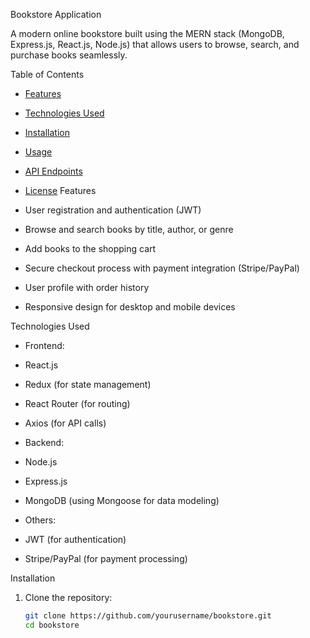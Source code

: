  Bookstore Application

A modern online bookstore built using the MERN stack (MongoDB, Express.js, React.js, Node.js) that allows users to browse, search, and purchase books seamlessly.

Table of Contents

- [Features](#features)
- [Technologies Used](#technologies-used)
- [Installation](#installation)
- [Usage](#usage)
- [API Endpoints](#api-endpoints)
- [License](#license)
Features

- User registration and authentication (JWT)
- Browse and search books by title, author, or genre
- Add books to the shopping cart
- Secure checkout process with payment integration (Stripe/PayPal)
- User profile with order history
- Responsive design for desktop and mobile devices

Technologies Used

  - Frontend:
  - React.js
  - Redux (for state management)
  - React Router (for routing)
  - Axios (for API calls)

  - Backend:
  - Node.js
  - Express.js
  - MongoDB (using Mongoose for data modeling)

  - Others:
  - JWT (for authentication)
  - Stripe/PayPal (for payment processing)

 Installation

1. Clone the repository:
   ```bash
   git clone https://github.com/yourusername/bookstore.git
   cd bookstore
